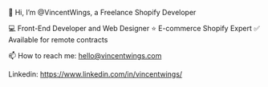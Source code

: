 👋 Hi, I’m @VincentWings, a Freelance Shopify Developer

💻 Front-End Developer and Web Designer 
⭐️ E-commerce Shopify Expert 
✅ Available for remote contracts

📫 How to reach me:
hello@vincentwings.com

Linkedin:
https://www.linkedin.com/in/vincentwings/

<!---
VincentWings/VincentWings is a ✨ special ✨ repository because its `README.md` (this file) appears on your GitHub profile.
You can click the Preview link to take a look at your changes.
--->

